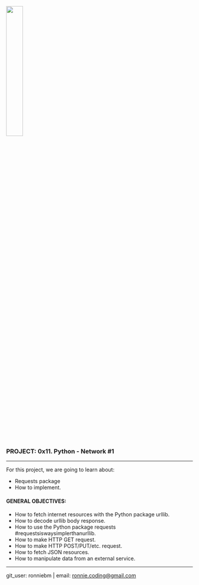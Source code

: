 <img src="https://camo.githubusercontent.com/04a8a9a456b8ecafad2eb4f2cff6803cd0194496/687474703a2f2f7777772e686f6c626572746f6e7363686f6f6c2e636f6d2f686f6c626572746f6e2d6c6f676f2e706e67" width=30%/>  

### PROJECT:  0x11. Python - Network #1  
---
For this project, we are going to learn about:<br>

- Requests package  
- How to implement.  

#### GENERAL OBJECTIVES:<br>

- How to fetch internet resources with the Python package urllib.  
- How to decode urllib body response.  
- How to use the Python package requests #requestsiswaysimplerthanurllib.  
- How to make HTTP GET request.  
- How to make HTTP POST/PUT/etc. request.  
- How to fetch JSON resources.  
- How to manipulate data from an external service.  

---
git_user: ronniebm  |  email: ronnie.coding@gmail.com
